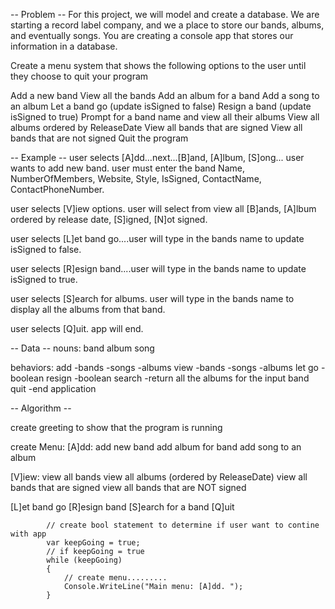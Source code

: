 -- Problem --
For this project, we will model and create a database. We are starting a record label company, and we a place to store our bands, albums, and eventually songs. You are creating a console app that stores our information in a database.

Create a menu system that shows the following options to the user until they choose to quit your program

Add a new band
View all the bands
Add an album for a band
Add a song to an album
Let a band go (update isSigned to false)
Resign a band (update isSigned to true)
Prompt for a band name and view all their albums
View all albums ordered by ReleaseDate
View all bands that are signed
View all bands that are not signed
Quit the program

-- Example --
user selects [A]dd...next...[B]and, [A]lbum, [S]ong... user wants to add new band. user must enter the band Name, NumberOfMembers, Website, Style, IsSigned, ContactName, ContactPhoneNumber.

user selects [V]iew options. user will select from view all [B]ands, [A]lbum ordered by release date, [S]igned, [N]ot signed.

user selects [L]et band go....user will type in the bands name to update isSigned to false.

user selects [R]esign band....user will type in the bands name to update isSigned to true.

user selects [S]earch for albums. user will type in the bands name to display all the albums from that band.

user selects [Q]uit. app will end.

-- Data --
nouns:
band
album
song

behaviors:
add
-bands
-songs
-albums
view
-bands
-songs
-albums
let go
-boolean
resign
-boolean
search
-return all the albums for the input band
quit
-end application

-- Algorithm --

create greeting to show that the program is running

create Menu:
[A]dd: add new band
add album for band
add song to an album

[V]iew: view all bands
view all albums (ordered by ReleaseDate)
view all bands that are signed
view all bands that are NOT signed

[L]et band go
[R]esign band
[S]earch for a band
[Q]uit

            // create bool statement to determine if user want to contine with app
            var keepGoing = true;
            // if keepGoing = true
            while (keepGoing)
            {
                // create menu.........
                Console.WriteLine("Main menu: [A]dd. ");
            }
